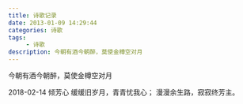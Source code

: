 ```yaml
---
title: 诗歌记录
date: 2013-01-09 14:29:44
categories: 诗歌
tags:
     - 诗歌
description: 今朝有酒今朝醉，莫使金樽空对月
---
```


今朝有酒今朝醉，莫使金樽空对月

2018-02-14
倾芳心
缓缓旧岁月，青青忧我心；
漫漫余生路，寂寂终芳主。
